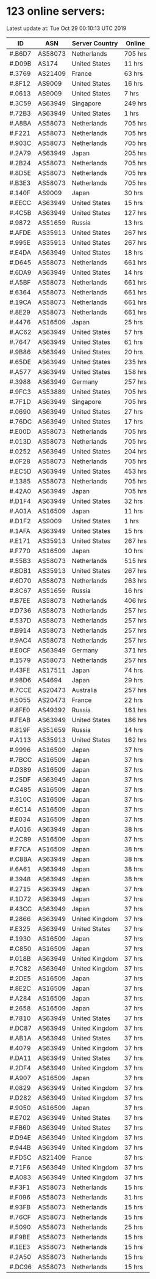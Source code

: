 # 123 online servers:

Latest update at: Tue Oct 29 00:10:13 UTC 2019

| ID | ASN | Server Country | Online |
| -- | --- | -------------- | ------ |
| #.B6D7 | AS58073 | Netherlands | 705 hrs |
| #.D09B | AS174 | United States | 11 hrs |
| #.3769 | AS21409 | France | 63 hrs |
| #.8F12 | AS9009 | United States | 16 hrs |
| #.0613 | AS9009 | United States | 7 hrs |
| #.3C59 | AS63949 | Singapore | 249 hrs |
| #.72B3 | AS63949 | United States | 1 hrs |
| #.A8BA | AS58073 | Netherlands | 705 hrs |
| #.F221 | AS58073 | Netherlands | 705 hrs |
| #.903C | AS58073 | Netherlands | 705 hrs |
| #.2A79 | AS63949 | Japan | 205 hrs |
| #.2B24 | AS58073 | Netherlands | 705 hrs |
| #.8D5E | AS58073 | Netherlands | 705 hrs |
| #.B3E3 | AS58073 | Netherlands | 705 hrs |
| #.140F | AS9009 | Japan | 30 hrs |
| #.EECC | AS63949 | United States | 15 hrs |
| #.4C5B | AS63949 | United States | 127 hrs |
| #.9872 | AS51659 | Russia | 13 hrs |
| #.AFDE | AS35913 | United States | 267 hrs |
| #.995E | AS35913 | United States | 267 hrs |
| #.E4DA | AS63949 | United States | 18 hrs |
| #.D645 | AS58073 | Netherlands | 661 hrs |
| #.6DA9 | AS63949 | United States | 14 hrs |
| #.A5BF | AS58073 | Netherlands | 661 hrs |
| #.6364 | AS58073 | Netherlands | 661 hrs |
| #.19CA | AS58073 | Netherlands | 661 hrs |
| #.8E29 | AS58073 | Netherlands | 661 hrs |
| #.4476 | AS16509 | Japan | 25 hrs |
| #.AC62 | AS63949 | United States | 57 hrs |
| #.7647 | AS63949 | United States | 61 hrs |
| #.9B86 | AS63949 | United States | 20 hrs |
| #.65DE | AS63949 | United States | 235 hrs |
| #.A577 | AS63949 | United States | 158 hrs |
| #.3988 | AS63949 | Germany | 257 hrs |
| #.9FC3 | AS53889 | United States | 705 hrs |
| #.7F1D | AS63949 | Singapore | 705 hrs |
| #.0690 | AS63949 | United States | 27 hrs |
| #.76DC | AS63949 | United States | 17 hrs |
| #.E00D | AS58073 | Netherlands | 705 hrs |
| #.013D | AS58073 | Netherlands | 705 hrs |
| #.0252 | AS63949 | United States | 204 hrs |
| #.0F28 | AS58073 | Netherlands | 705 hrs |
| #.EC5D | AS63949 | United States | 453 hrs |
| #.1385 | AS58073 | Netherlands | 705 hrs |
| #.42A0 | AS63949 | Japan | 705 hrs |
| #.D1F4 | AS63949 | United States | 32 hrs |
| #.A01A | AS16509 | Japan | 11 hrs |
| #.D1F2 | AS9009 | United States | 1 hrs |
| #.1AFA | AS63949 | United States | 15 hrs |
| #.E171 | AS35913 | United States | 267 hrs |
| #.F770 | AS16509 | Japan | 10 hrs |
| #.55B3 | AS58073 | Netherlands | 515 hrs |
| #.BDB1 | AS35913 | United States | 267 hrs |
| #.6D70 | AS58073 | Netherlands | 263 hrs |
| #.8C67 | AS51659 | Russia | 16 hrs |
| #.B7EE | AS58073 | Netherlands | 406 hrs |
| #.D736 | AS58073 | Netherlands | 257 hrs |
| #.537D | AS58073 | Netherlands | 257 hrs |
| #.B914 | AS58073 | Netherlands | 257 hrs |
| #.9AC4 | AS58073 | Netherlands | 257 hrs |
| #.E0CF | AS63949 | Germany | 371 hrs |
| #.1579 | AS58073 | Netherlands | 257 hrs |
| #.43FE | AS17511 | Japan | 74 hrs |
| #.98D6 | AS4694 | Japan | 29 hrs |
| #.7CCE | AS20473 | Australia | 257 hrs |
| #.5055 | AS20473 | France | 22 hrs |
| #.8FE0 | AS49392 | Russia | 161 hrs |
| #.FEAB | AS63949 | United States | 186 hrs |
| #.819F | AS51659 | Russia | 14 hrs |
| #.A113 | AS35913 | United States | 162 hrs |
| #.9996 | AS16509 | Japan | 37 hrs |
| #.7BCC | AS16509 | Japan | 37 hrs |
| #.D389 | AS16509 | Japan | 37 hrs |
| #.25DF | AS63949 | Japan | 37 hrs |
| #.C485 | AS16509 | Japan | 37 hrs |
| #.310C | AS16509 | Japan | 37 hrs |
| #.6C14 | AS16509 | Japan | 37 hrs |
| #.E034 | AS16509 | Japan | 37 hrs |
| #.A016 | AS63949 | Japan | 38 hrs |
| #.2C89 | AS16509 | Japan | 37 hrs |
| #.F7CA | AS16509 | Japan | 38 hrs |
| #.C8BA | AS63949 | Japan | 38 hrs |
| #.6A61 | AS63949 | Japan | 38 hrs |
| #.3948 | AS63949 | Japan | 38 hrs |
| #.2715 | AS63949 | Japan | 37 hrs |
| #.1D72 | AS63949 | Japan | 37 hrs |
| #.43CC | AS63949 | Japan | 37 hrs |
| #.2866 | AS63949 | United Kingdom | 37 hrs |
| #.E325 | AS63949 | United States | 37 hrs |
| #.1930 | AS16509 | Japan | 37 hrs |
| #.C850 | AS16509 | Japan | 37 hrs |
| #.018B | AS63949 | United Kingdom | 37 hrs |
| #.7C82 | AS63949 | United Kingdom | 37 hrs |
| #.2DE5 | AS16509 | Japan | 37 hrs |
| #.8E2C | AS16509 | Japan | 37 hrs |
| #.A284 | AS16509 | Japan | 37 hrs |
| #.2658 | AS16509 | Japan | 37 hrs |
| #.7810 | AS63949 | United States | 37 hrs |
| #.DC87 | AS63949 | United Kingdom | 37 hrs |
| #.AB1A | AS63949 | United States | 37 hrs |
| #.4079 | AS63949 | United Kingdom | 37 hrs |
| #.DA11 | AS63949 | United States | 37 hrs |
| #.2DF4 | AS63949 | United Kingdom | 37 hrs |
| #.A907 | AS16509 | Japan | 37 hrs |
| #.0829 | AS63949 | United Kingdom | 37 hrs |
| #.D282 | AS63949 | United Kingdom | 37 hrs |
| #.9050 | AS16509 | Japan | 37 hrs |
| #.E702 | AS63949 | United States | 37 hrs |
| #.FB60 | AS63949 | United States | 37 hrs |
| #.D94E | AS63949 | United Kingdom | 37 hrs |
| #.944B | AS63949 | United Kingdom | 37 hrs |
| #.FD5C | AS21409 | France | 37 hrs |
| #.71F6 | AS63949 | United Kingdom | 37 hrs |
| #.A083 | AS63949 | United Kingdom | 37 hrs |
| #.F3F1 | AS58073 | Netherlands | 15 hrs |
| #.F096 | AS58073 | Netherlands | 31 hrs |
| #.93FB | AS58073 | Netherlands | 15 hrs |
| #.76CF | AS58073 | Netherlands | 15 hrs |
| #.5090 | AS58073 | Netherlands | 25 hrs |
| #.F9BE | AS58073 | Netherlands | 15 hrs |
| #.1EE3 | AS58073 | Netherlands | 15 hrs |
| #.2A50 | AS58073 | Netherlands | 15 hrs |
| #.DC96 | AS58073 | Netherlands | 15 hrs |

